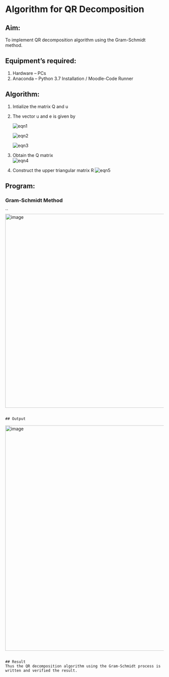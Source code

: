 # Algorithm for QR Decomposition
## Aim:
To implement QR decomposition algorithm using the Gram-Schmidt method.
## Equipment’s required:
1.	Hardware – PCs
2.	Anaconda – Python 3.7 Installation / Moodle-Code Runner
## Algorithm:
1.	Intialize the matrix Q and u
2.	The vector u and e is given by

    ![eqn1](./ex4.jpg)

    ![eqn2](./ex6.jpg)

    ![eqn3](./ex3.jpg)

3.	Obtain the Q matrix   
    ![eqn4](./ex1.jpg)
4.	Construct the upper triangular matrix R
    ![eqn5](./ex2.jpg)



## Program:
### Gram-Schmidt Method
``
<img width="683" height="617" alt="image" src="https://github.com/user-attachments/assets/4ca0c120-38cc-45a3-a553-2c6c82cf0852" />







```

## Output
```
<img width="1212" height="717" alt="image" src="https://github.com/user-attachments/assets/4fb431a3-4ce9-479a-911e-922369c50d80" />

```

## Result
Thus the QR decomposition algorithm using the Gram-Schmidt process is written and verified the result.
